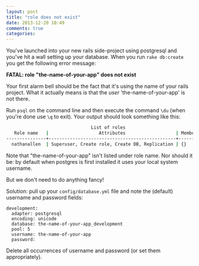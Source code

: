 ```yaml
---
layout: post
title: "role does not exist"
date: 2013-12-20 10:49
comments: true
categories: 
---
```

You've launched into your new rails side-project using postgresql and you've hit a wall setting up your database. When you run `rake db:create` you get the following error message:

**FATAL: role "the-name-of-your-app" does not exist**


Your first alarm bell should be the fact that it's using the name of your rails project. What it actually means is that the *user* 'the-name-of-your-app' is not there.

Run `psql` on the command line and then execute the command `\du` (when you're done use `\q` to exit). Your output should look something like this:
``` bash
                                List of roles
   Role name   |                   Attributes                   | Member of 
---------------+------------------------------------------------+-----------
  nathanallen  | Superuser, Create role, Create DB, Replication | {}

```
Note that "the-name-of-your-app" isn't listed under role name. Nor should it be: by default when postgres is first installed it uses your local system username.

But we don't need to do anything fancy!

Solution: pull up your `config/database.yml` file and note the (default) username and password fields:

```
development:
  adapter: postgresql
  encoding: unicode
  database: the-name-of-your-app_development
  pool: 5
  username: the-name-of-your-app
  password:
```

Delete all occurrences of username and password (or set them appropriately).